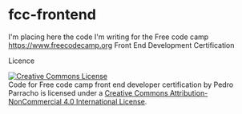# fcc-frontend
I'm placing here the code I'm writing for the Free code camp https://www.freecodecamp.org Front End Development Certification


Licence


<a rel="license" href="http://creativecommons.org/licenses/by-nc/4.0/"><img alt="Creative Commons License" style="border-width:0" src="https://i.creativecommons.org/l/by-nc/4.0/88x31.png" /></a><br /><span xmlns:dct="http://purl.org/dc/terms/" property="dct:title">Code for Free code camp front end developer certification</span> by <span xmlns:cc="http://creativecommons.org/ns#" property="cc:attributionName">Pedro Parracho</span> is licensed under a <a rel="license" href="http://creativecommons.org/licenses/by-nc/4.0/">Creative Commons Attribution-NonCommercial 4.0 International License</a>.
